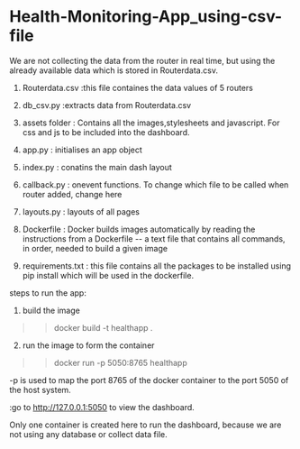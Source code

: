 # Health-Monitoring-App_using-csv-file 

We are not collecting the data from the router in real time, but using the already available data which is stored in Routerdata.csv.

1.  Routerdata.csv :this file containes the data values of 5 routers

2.  db_csv.py :extracts data from Routerdata.csv

3.  assets folder : Contains all the images,stylesheets and javascript. For css and js to be included into the dashboard.

4.  app.py : initialises an app object

5.  index.py : conatins the main dash layout

6.  callback.py : onevent functions. To change which file to be called when router added, change here

7.  layouts.py : layouts of all pages

8.  Dockerfile : Docker builds images automatically by reading the instructions from a Dockerfile -- a text file that contains all commands, in order, needed to build a given image

9.  requirements.txt : this file contains all the packages to be installed using pip install which will be used in the dockerfile.


steps to run the app:

1.  build the image 

>>docker build -t healthapp .

2.  run the image to form the container

>>docker run -p 5050:8765 healthapp

-p is used to map the port 8765 of the docker container to the port 5050 of the host system.

:go to http://127.0.0.1:5050 to view the dashboard.  



Only one container is created here to run the dashboard, because we are not using any database or collect data file.
